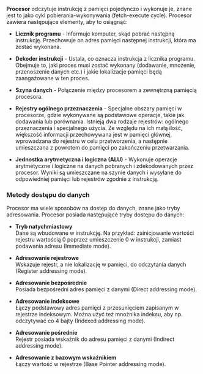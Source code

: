 **Procesor** odczytuje instrukcję z pamięci pojedynczo i wykonuje je, znane jest to jako cykl pobierania-wykonywania (fetch-execute cycle). Procesor zawiera następujące elementy, aby to osiągnąć:

- **Licznik programu**  - Informuje komputer, skąd pobrać następną instrukcję. Przechowuje on adres pamięci następnej instrukcji, która ma zostać wykonana.
  
- **Dekoder instrukcji**  - Ustala, co oznacza instrukcja z licznika programu. Obejmuje to, jaki proces musi zostać wykonany (dodawanie, mnożenie, przenoszenie danych etc.) i jakie lokalizacje pamięci będą zaangażowane w ten proces.
  
- **Szyna danych**  - Połączenie między procesorem a zewnętrzną pamięcią procesora.
  
- **Rejestry ogólnego przeznaczenia**  - Specjalne obszary pamięci w procesorze, gdzie wykonywane są podstawowe operacje, takie jak dodawania lub porównania. Istnieją dwa rodzaje rejestrów: ogólnego przeznaczenia i specjalnego użycia. Ze względu na ich małą ilość, większość informacji przechowywana jest w pamięci głównej, wprowadzana do rejestru w celu przetworzenia, a następnie umieszczana z powrotem do pamięci po zakończeniu przetwarzania.
  
- **Jednostka arytmetyczna i logiczna (ALU)**  - Wykonuje operacje arytmetyczne i logiczne na danych pobranych i zdekodowanych przez procesor. Wyniki są umieszczane na szynie danych i wysyłane do odpowiedniej pamięci lub rejestrów zgodnie z instrukcją.

### Metody dostępu do danych

Procesor ma wiele sposobów na dostęp do danych, znane jako tryby adresowania. Procesor posiada następujące tryby dostępu do danych:

- **Tryb natychmiastowy**  
  Dane są wbudowane w instrukcję. Na przykład: zainicjowanie wartości rejestru wartością 0 poprzez umieszczenie 0 w instrukcji, zamiast podawania adresu (Immediate mode).
  
- **Adresowanie rejestrowe**  
  Wskazuje rejestr, a nie lokalizację w pamięci, do odczytania danych (Register addressing mode).
  
- **Adresowanie bezpośrednie**  
  Posiada bezpośredni adres pamięci z danymi (Direct addressing mode).
  
- **Adresowanie indeksowe**  
  Łączy podstawowy adres pamięci z przesunięciem zapisanym w rejestrze indeksowym. Można użyć też mnożnika indeksu, aby np. odczytywać co 4 bajty (Indexed addressing mode).
  
- **Adresowanie pośrednie**  
  Rejestr posiada wskaźnik do adresu pamięci z danymi (Indirect addressing mode).
  
- **Adresowanie z bazowym wskaźnikiem**  
  Łączy wartość w rejestrze (Base Pointer addressing mode).

